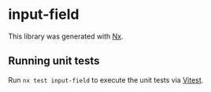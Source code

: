 # input-field

This library was generated with [Nx](https://nx.dev).

## Running unit tests

Run `nx test input-field` to execute the unit tests via [Vitest](https://vitest.dev/).
